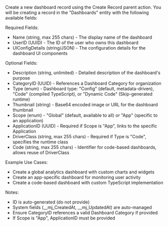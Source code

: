 
  Create a new dashboard record using the Create Record parent action. You will be creating a record in the "Dashboards"
  entity with the following available fields:
    
  Required Fields:  
  - Name (string, max 255 chars) - The display name of the dashboard 
  - UserID (UUID) - The ID of the user who owns this dashboard
  - UIConfigDetails (string/JSON) - The configuration details for the dashboard UI components
   
  Optional Fields:
  - Description (string, unlimited) - Detailed description of the dashboard's purpose
  - CategoryID (UUID) - References a Dashboard Category for organization
  - Type (enum) - Dashboard type: "Config" (default, metadata-driven), "Code" (compiled TypeScript), or "Dynamic Code"
  (Skip-generated runtime)   
  - Thumbnail (string) - Base64 encoded image or URL for the dashboard thumbnail
  - Scope (enum) - "Global" (default, available to all) or "App" (specific to an application)
  - ApplicationID (UUID) - Required if Scope is "App", links to the specific Application
  - DriverClass (string, max 255 chars) - Required if Type is "Code", specifies the runtime class
  - Code (string, max 255 chars) - Identifier for code-based dashboards, allows reuse of DriverClass

  Example Use Cases:
  - Create a global analytics dashboard with custom charts and widgets
  - Create an app-specific dashboard for monitoring user activity
  - Create a code-based dashboard with custom TypeScript implementation

  Notes:
  - ID is auto-generated (do not provide)
  - System fields (__mj_CreatedAt, __mj_UpdatedAt) are auto-managed
  - Ensure CategoryID references a valid Dashboard Category if provided
  - If Scope is "App", ApplicationID must be provided